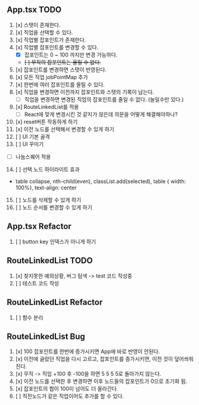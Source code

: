## App.tsx TODO

1. [x] 스탯이 존재한다.
2. [x] 직업을 선택할 수 있다.
3. [x] 직업별 잡포인트가 존재한다.
4. [x] 직업별 잡포인트를 변경할 수 있다.
   - [x] 잡포인트는 0 ~ 100 까지만 변경 가능하다.
   - ~~[ ] 무직의 잡포인트는 올릴 수 없다.~~
5. [x] 잡포인트를 변경하면 스탯이 반영된다.
6. [x] 모든 직업 jobPointMap 추가
7. [x] 한번에 여러 잡포인트를 올릴 수 있다.
8. [x] 직업을 변경하면 이전까지 잡포인트와 스탯의 기록이 남는다.
   - [ ] 직업을 변경하면 변경된 직업의 잡포인트를 줄일 수 없다. (늘일수만 있다.)
9. [x] RouteLinkedList를 적용
   - [ ] React에 맞게 변경시킨 것 같지가 않은데 의문을 어떻게 해결해야하나?
10. [x] reset버튼 작동하게 하기
11. [x] 이전 노드를 선택해서 변경할 수 있게 하기
12. [ ] UI 기본 골격
13. [ ] UI 꾸미기

- [ ] 나눔스퀘어 적용

14. [ ] 선택 노드 하이라이트 효과

- table collapse, nth-child(even), classList.add(selected), table { width: 100%}, text-align: center

15. [ ] 노드를 삭제할 수 있게 하기
16. [ ] 노드 순서를 변경할 수 있게 하기

## App.tsx Refactor

1. [ ] button key 인덱스가 아니게 하기

## RouteLinkedList TODO

1. [x] 찾지못한 예외상황, 버그 탐색 -> test 코드 작성중
2. [ ] 테스트 코드 작성

## RouteLinkedList Refactor

1. [ ] 함수 분리

## RouteLinkedList Bug

1. [x] 100 잡포인트를 한번에 증가시키면 App에 바로 반영이 안된다.
2. [x] 이전에 골랐던 직업을 다시 고르고, 잡포인트를 증가시키면, 이전 것이 덮어씌워진다.
3. [x] 무직 -> 직업 +100 후 -100을 하면 5 5 5 5로 돌아가지 않는다.
4. [x] 이전 노드를 선택한 후 변경하면 이후 노드들의 잡포인트가 0으로 초기화 됨.
5. [x] 잡포인트의 합이 100이 넘어도 더 올라간다.
6. [ ] 직전노드가 같은 직업이어도 추가를 할 수 있다.
